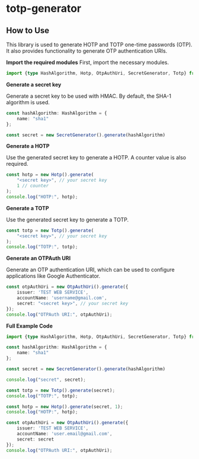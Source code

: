 # totp-generator

## How to Use

This library is used to generate HOTP and TOTP one-time passwords (OTP). 
It also provides functionality to generate OTP authentication URIs.

**Import the required modules**
First, import the necessary modules.

```typescript
import {type HashAlgorithm, Hotp, OtpAuthUri, SecretGenerator, Totp} from "@shunm-999/totp-generator";
```

**Generate a secret key**

Generate a secret key to be used with HMAC. By default, the SHA-1 algorithm is used.

```typescript
const hashAlgorithm: HashAlgorithm = {
    name: "sha1"
};

const secret = new SecretGenerator().generate(hashAlgorithm)
```

**Generate a HOTP**

Use the generated secret key to generate a HOTP. A counter value is also required.

```typescript
const hotp = new Hotp().generate(
    "<secret key>", // your secret key
    1 // counter
);
console.log("HOTP:", hotp);

```

**Generate a TOTP**

Use the generated secret key to generate a TOTP.

```typescript
const totp = new Totp().generate(
    "<secret key>", // your secret key
);
console.log("TOTP:", totp);
```

**Generate an OTPAuth URI**

Generate an OTP authentication URI, which can be used to configure applications like Google Authenticator.

```typescript
const otpAuthUri = new OtpAuthUri().generate({
    issuer: 'TEST WEB SERVICE',
    accountName: 'username@gmail.com',
    secret: "<secret key>", // your secret key
});
console.log("OTPAuth URI:", otpAuthUri);
```

**Full Example Code**

```typescript
import {type HashAlgorithm, Hotp, OtpAuthUri, SecretGenerator, Totp} from "@shunm-999/totp-generator";

const hashAlgorithm: HashAlgorithm = {
    name: "sha1"
};

const secret = new SecretGenerator().generate(hashAlgorithm)

console.log("secret", secret);

const totp = new Totp().generate(secret);
console.log("TOTP:", totp);

const hotp = new Hotp().generate(secret, 1);
console.log("HOTP:", hotp);

const otpAuthUri = new OtpAuthUri().generate({
    issuer: 'TEST WEB SERVICE',
    accountName: 'user.email@gmail.com',
    secret: secret
});
console.log("OTPAuth URI:", otpAuthUri);
```